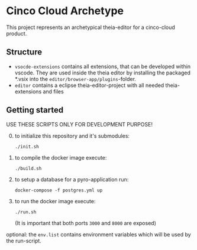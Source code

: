 # Cinco Cloud Archetype

This project represents an archetypical theia-editor for a cinco-cloud product.

## Structure
- `vsocde-extensions` contains all extensions, that can be developed within vscode. They are used inside the theia editor by installing the packaged *.vsix into the `editor/browser-app/plugins`-folder.
- `editor` contains a eclipse theia-editor-project with all needed theia-extensions and files

## Getting started
USE THESE SCRIPTS ONLY FOR DEVELOPMENT PURPOSE!

0. to initialize this repository and it's submodules:

    `./init.sh`

1. to compile the docker image execute:
    
    `./build.sh`

2. to setup a database for a pyro-application run:

    `docker-compose -f postgres.yml up`

3. to run the docker image execute:

    `./run.sh`

    (It is important that both ports `3000` and `8000` are exposed)

optional:
    the `env.list` contains environment variables which will be used by the run-script.
